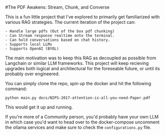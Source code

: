 #The PDF Awakens: Stream, Chunk, and Converse

This is a fun little project that I've explored to primarily get familiarized with various RAG strategies. The current iteration of the project can:

    - Handle large pdfs (Out of the box pdf chunking)
    - Can Stream response realtime onto the terminal.
    - Can hold conversations based on chat history.
    - Supports local LLMs
    - Supports OpenAI (BYOL)

The main motivation was to keep this RAG as decoupled as possible from Langchain or similar LLM frameworks. This project will keep recieving upgrades both logical and architectural for the foreseable future, or until its probably over engineered. 


You can simply clone the repo, spin up the docker and hit the following command:

 `python main.py docs/NIPS-2017-attention-is-all-you-need-Paper.pdf`

This would get it up and running.

If you're more of a Community person, you'd probably have your own LLM in which case you'd want to head over to the docker-compose uncomment the ollama services and make sure to check the `configurations.py` file.